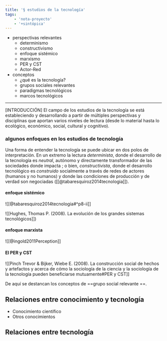 ```yaml
---
title: '§ estudios de la tecnología'
tags:
    - 'nota-proyecto'
    - '+sintópica'
---
```


- perspectivas relevantes
    - determinismo
    - constructivismo
    - enfoque sistémico
    - marxismo
    - PER y CST
    - Actor-Red
- conceptos
    - ¿qué es la tecnología?
    - grupos sociales relevantes
    - paradigmas tecnológicos 
    - marcos tecnológicos

---
[INTRODUCCIÓN]
El campo de los estudios de la tecnología se está estableciendo y desarrollando a partir de múltiples perspectivas y disciplinas que aportan varios niveles de lectura (desde lo material hasta lo ecológico, económico, social, cultural y cognitivo).

### algunos enfoques en los estudios de tecnología

Una forma de entender la tecnología se puede ubicar en dos polos de interpretación. En un extremo la lectura *determinista*, donde el desarrollo de la tecnología es *neutral*, autónomo y directamente transformador de las sociedades donde impacta ; o bien, *constructivista*, donde el desarrollo tecnológico es *construido* socialmente a través de redes de actores (humanos y no humanos) y donde las condiciones de producción y de verdad son negociadas ([[@tabaresquiroz2014tecnologia]]).

#### enfoque sistémico 

![[@tabaresquiroz2014tecnologia#^p8-ii]]

![[Hughes, Thomas P. (2008). La evolución de los grandes sistemas tecnológicos]])


#### enfoque marxista

![[@ingold2011Perception]]

#### El PER y CST

![[Pinch Trevor & Bijker, Wiebe E.  (2008). La construcción social de hechos y artefactos y acerca de cómo la sociología de la ciencia y la sociología de la tecnología pueden beneficiarse mutuamente#PER y CST]]

De aquí se destancan los conceptos de ==grupo social relevante ==.

## Relaciones entre conocimiento y tecnología

- Conocimiento científico
- Otros conocimientos

## Relaciones entre tecnología 